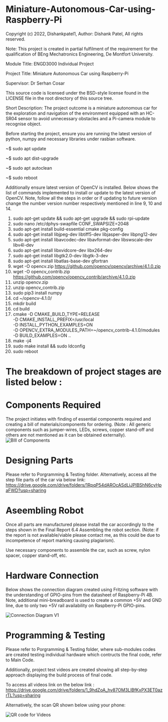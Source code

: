 # Miniature-Autonomous-Car-using-Raspberry-Pi

Copyright (c) 2022, Dishankpatel1,
Author: Dishank Patel,
All rights reserved.

Note: This project is created in partial fulfilment of the requirement for the qualification of BEng Mechatronics Engineering, De Montfort University.

Module Title: ENGD3000 Individual Project 

Project Title: Miniature Autonomous Car using Raspberry-Pi

Supervisor: Dr Serhan Cosar


This source code is licensed under the BSD-style license found in the
LICENSE file in the root directory of this source tree. 


Short Description:
The project outcome is a miniature autonomous car for the exploration and navigation of the environment equipped with an HC-SR04 sensor to avoid unnecessary obstacles and a Pi-camera module to recognise object.

Before starting the project, ensure you are running the latest version of python, numpy and necessary libraries under rasbian software. 

~$ sudo apt update

~$ sudo apt dist-upgrade

~$ sudo apt autoclean

~$ sudo reboot

Additionally ensure latest version of OpenCV is installed. Below shows the list of commands implemented to install or update to the latest version of OpenCV. Note, follow all the steps in order or if updating to future version change the number version number respectively mentioned in line 9, 10 and 14.

1.	sudo apt-get update && sudo apt-get upgrade && sudo rpi-update
2.	sudo nano /etc/dphys-swapfile 
CONF_SWAPSIZE=2048
3.	sudo apt-get install build-essential cmake pkg-config
4.	sudo apt-get install libjpeg-dev libtiff5-dev libjasper-dev libpng12-dev
5.	sudo apt-get install libavcodec-dev libavformat-dev libswscale-dev libv4l-dev
6.	sudo apt-get install libxvidcore-dev libx264-dev
7.	sudo apt-get install libgtk2.0-dev libgtk-3-dev
8.	sudo apt-get install libatlas-base-dev gfortran
9.	wget -O opencv.zip https://github.com/opencv/opencv/archive/4.1.0.zip
10.	wget -O opencv_contrib.zip https://github.com/opencv/opencv_contrib/archive/4.1.0.zip
11.	unzip opencv.zip
12.	unzip opencv_contrib.zip
13.	sudo pip3 install numpy
14.	cd ~/opencv-4.1.0/
15.	mkdir build
16.	cd build
17.	cmake -D CMAKE_BUILD_TYPE=RELEASE \
-D CMAKE_INSTALL_PREFIX=/usr/local \
-D INSTALL_PYTHON_EXAMPLES=ON \
-D OPENCV_EXTRA_MODULES_PATH=~/opencv_contrib-4.1.0/modules \
 -D BUILD_EXAMPLES=ON ..
18.	make -j4
19.	sudo make install && sudo ldconfig
20.	sudo reboot


# The breakdown of project stages are listed below :

# Components Required 
The project initiates with finding of essential components required and creating a bill of materials/components for ordering. (Note : All generic components such as jumper-wires, LEDs, screws, copper stand-off and others are not mentioned as it can be obtained externally).
![BIll of Components](https://user-images.githubusercontent.com/100168764/168693849-db7f2071-b8d6-4ef0-8321-943c269cd5ff.jpg)


# Designing Parts 
Please refer to Porgramming & Testing folder. Alternatively, access all the step file parts of the car via below link: 
https://drive.google.com/drive/folders/1RpqP54dAROcASdLiJPIBShN6cyHpaFWD?usp=sharing 


# Aseembling Robot 
Once all parts are manufactured please install the car accordingly to the steps shown in the Final Report 6.4 Assembling the robot section. (Note: if the report is not available/viable please contact me, as this could be due to incompetence of report marking causing plagiarism).

Use necessary components to assemble the car, such as screw, nylon spacer, copper stand-off, etc.


# Hardware Connection
Below shows the connection diagram created using Fritzing software with the understanding of GPIO-pins from the datasheet of Raspberry-Pi 4B. Note, additional mini-breadboard is used to create a common +5V and GND line, due to only two +5V rail availability on Raspberry-Pi GPIO-pins.

![Connection Diagram V1](https://user-images.githubusercontent.com/100168764/168692178-78408471-d456-4aa8-9913-b72c7e377bc6.jpg)

# Programming & Testing 

Please refer to Porgramming & Testing folder, where sub-modules codes are created testing individual hardware which contructs the final code, refer to Main Code.

Additionally, project test videos are created showing all step-by-step approach displaying the build process of final code.

To access all videos link on the below link :
https://drive.google.com/drive/folders/1_9hdZoA_hv87OM3LIBfKxPX3ET0azrTL?usp=sharing 

Alternatively, the scan QR shown below using your phone:

![QR code for Videos](https://user-images.githubusercontent.com/100168764/168691425-b1d91318-60fc-4dc8-8047-24cf7a5cc1f4.png)
